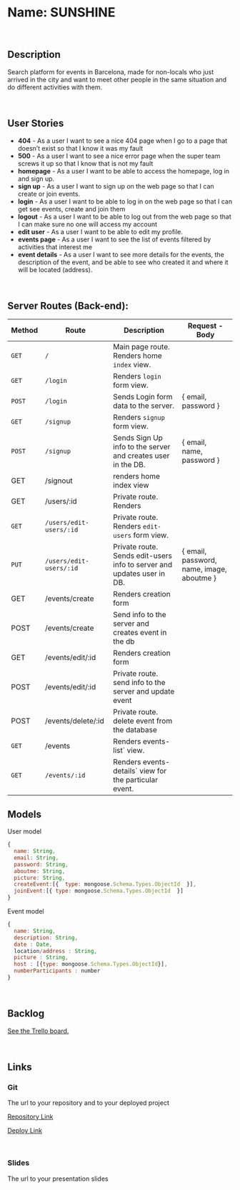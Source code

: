 # Name: SUNSHINE

<br>

## Description

Search platform for events in Barcelona, made for non-locals who just arrived in the city and want to meet other people in the same situation and do different activities with them.

<br>

## User Stories

- **404** - As a user I want to see a nice 404 page when I go to a page that doesn’t exist so that I know it was my fault
- **500** - As a user I want to see a nice error page when the super team screws it up so that I know that is not my fault
- **homepage** - As a user I want to be able to access the homepage, log in and sign up.
- **sign up** - As a user I want to sign up on the web page so that I can create or join events.
- **login** - As a user I want to be able to log in on the web page so that I can get see events, create and join them
- **logout** - As a user I want to be able to log out from the web page so that I can make sure no one will access my account
- **edit user** - As a user I want to be able to edit my profile.
- **events page** - As a user I want to see the list of events filtered by activities that interest me
- **event details** - As a user I want to see more details for the events, the description of the event, and be able to see who created it and where it will be located (address).

<br>

## Server Routes (Back-end):

| **Method** | **Route**               | **Description**                                                        | Request - Body                            |
| ---------- | ----------------------- | ---------------------------------------------------------------------- | ----------------------------------------- |
| `GET`      | `/`                     | Main page route. Renders home `index` view.                            |                                           |
| `GET`      | `/login`                | Renders `login` form view.                                             |                                           |
| `POST`     | `/login`                | Sends Login form data to the server.                                   | { email, password }                       |
| `GET`      | `/signup`               | Renders `signup` form view.                                            |                                           |
| `POST`     | `/signup`               | Sends Sign Up info to the server and creates user in the DB.           | { email, name, password }                 |
| GET        | /signout                | renders home index view                                                |                                           |
| GET        | /users/:id              | Private route. Renders                                                 |                                           |
| `GET`      | `/users/edit-users/:id` | Private route. Renders `edit-users` form view.                         |                                           |
| `PUT`      | `/users/edit-users/:id` | Private route. Sends edit-users info to server and updates user in DB. | { email, password, name, image, aboutme } |
| GET        | /events/create          | Renders creation form                                                  |                                           |
| POST       | /events/create          | Send info to the server and creates event in the db                    |                                           |
| GET        | /events/edit/:id        | Renders creation form                                                  |                                           |
| POST       | /events/edit/:id        | Private route. send info to the server and update event                |                                           |
| POST       | /events/delete/:id      | Private route. delete event from the database                          |                                           |
| `GET`      | /events                 | Renders events-list` view.                                             |                                           |
| `GET`      | `/events/:id`           | Renders events-details` view for the particular event.                 |                                           |

## Models

User model

```javascript
{
  name: String,
  email: String,
  password: String,
  aboutme: String,
  picture: String,
  createEvent:[{  type: mongoose.Schema.Types.ObjectId  }],
  joinEvent:[{ type: mongoose.Schema.Types.ObjectId  }]
}

```

Event model

```javascript
{
  name: String,
  description: String,
  date : Date,
  location/address : String,
  picture : String,
  host : [{type: mongoose.Schema.Types.ObjectId}],
  numberParticipants : number
}

```

<br>

## Backlog

[See the Trello board.](https://trello.com/b/RUzoGS7Z/project-2)

<br>

## Links

### Git

The url to your repository and to your deployed project

[Repository Link](https://github.com/arslaneramy/sunshine.git)

[Deploy Link]()

<br>

### Slides

The url to your presentation slides
